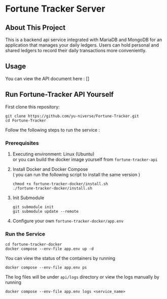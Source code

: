 # Fortune Tracker Server

## About This Project
This is a backend api service integrated with MariaDB and MongoDB for an application that manages your daily ledgers. Users can hold personal and shared ledgers to record their daily transactions more conveniently.

## Usage
You can view the API document here : []

## Run Fortune-Tracker API Yourself
First clone this repository: 
```
git clone https://github.com/yu-niverse/Fortune-Tracker.git
cd Fortune-Tracker
```
Follow the following steps to run the service :

### Prerequisites
1. Executing environment: Linux (Ubuntu)
   <br/> or you can build the docker image yourself from `fortune-tracker-api`
3. Install Docker and Docker Compose
    <br/>( you can run the following script to install the same version )
   
    ```
    chmod +x fortune-tracker-docker/install.sh
    ./fortune-tracker-docker/install.sh
    ```
4. Init Submodule

   ```
   git submodule init
   git submodule update --remote
   ```
5. Configure your own `fortune-tracker-docker/app.env`
   
### Run the Service
```
cd fortune-tracker-docker
docker compose --env-file app.env up -d
```
You can view the status of the containers by running

```
docker compose --env-file app.env ps
```

The log files will be under `api/logs` directory or view the logs manually by running

```
docker compose --env-file app.env logs <service_name>
```
